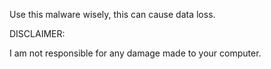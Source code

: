 Use this malware wisely, this can cause data loss.

DISCLAIMER:

I am not responsible for any
damage made to your computer.
